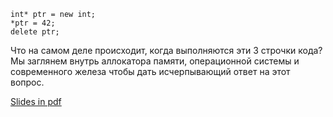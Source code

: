 ```
int* ptr = new int;
*ptr = 42;
delete ptr;
```

Что на самом деле происходит, когда выполняются эти 3 строчки кода? Мы заглянем внутрь аллокатора памяти, операционной системы и современного железа чтобы дать исчерпывающий ответ на этот вопрос.

<a href=http://cppconf.ru/talks/day-1/track-d/2.pdf>Slides in pdf</a>
